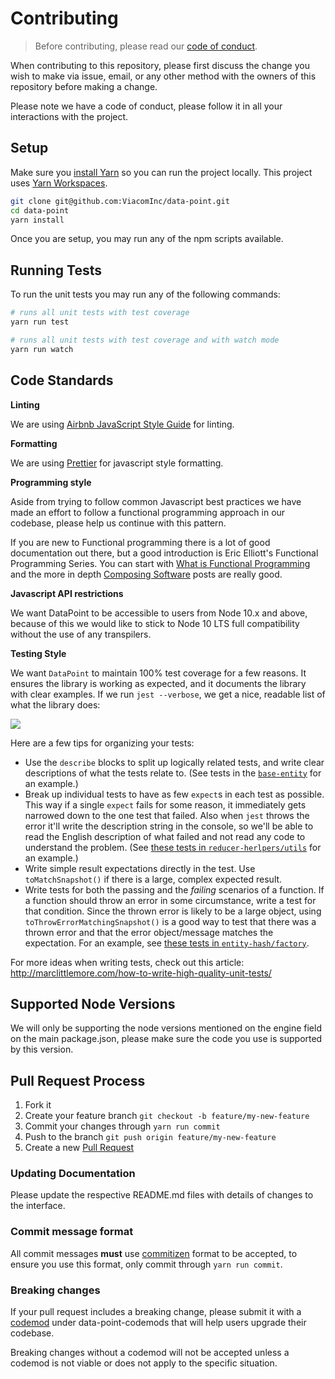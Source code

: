# Contributing

> Before contributing, please read our [code of conduct](CODE_OF_CONDUCT.md).

When contributing to this repository, please first discuss the change you wish to make via issue,
email, or any other method with the owners of this repository before making a change.

Please note we have a code of conduct, please follow it in all your interactions with the project.

## Setup

Make sure you [install Yarn](https://yarnpkg.com/en/docs/install) so you can run the project locally. This project uses [Yarn Workspaces](https://yarnpkg.com/lang/en/docs/workspaces/).

```bash
git clone git@github.com:ViacomInc/data-point.git
cd data-point
yarn install
```

Once you are setup, you may run any of the npm scripts available.

## Running Tests

To run the unit tests you may run any of the following commands:

```bash
# runs all unit tests with test coverage
yarn run test

# runs all unit tests with test coverage and with watch mode
yarn run watch
```

## Code Standards

**Linting**

We are using [Airbnb JavaScript Style Guide](https://github.com/airbnb/javascript) for linting.

**Formatting**

We are using [Prettier](https://prettier.io) for javascript style formatting.

**Programming style**

Aside from trying to follow common Javascript best practices we have made an effort to follow a functional programming approach in our codebase, please help us continue with this pattern.

If you are new to Functional programming there is a lot of good documentation out there, but a good introduction is Eric Elliott's Functional Programming Series. You can start with [What is Functional Programming](https://medium.com/javascript-scene/master-the-javascript-interview-what-is-functional-programming-7f218c68b3a0) and the more in depth [Composing Software](https://medium.com/javascript-scene/the-rise-and-fall-and-rise-of-functional-programming-composable-software-c2d91b424c8c#.2dfd6n6qe) posts are really good.

**Javascript API restrictions**

We want DataPoint to be accessible to users from Node 10.x and above, because of this we would like to stick to Node 10 LTS full compatibility without the use of any transpilers.

**Testing Style**

We want `DataPoint` to maintain 100% test coverage for a few reasons. It ensures the library is working as expected, and it documents the library with clear examples. If we run `jest --verbose`, we get a nice, readable list of what the library does:

![](https://user-images.githubusercontent.com/737065/36062198-0cf4e4ba-0e35-11e8-96da-4b27426f338f.png)

Here are a few tips for organizing your tests:

- Use the `describe` blocks to split up logically related tests, and write clear descriptions of what the tests relate to. (See tests in the [`base-entity`](https://github.com/ViacomInc/data-point/blob/b60824509467af599ef12d730a1b6cf8778d0b9d/packages/data-point/lib/entity-types/base-entity/resolve.test.js#L216) for an example.)
- Break up individual tests to have as few `expect`s in each test as possible. This way if a single `expect` fails for some reason, it immediately gets narrowed down to the one test that failed. Also when `jest` throws the error it'll write the description string in the console, so we'll be able to read the English description of what failed and not read any code to understand the problem. (See [these tests in `reducer-herlpers/utils`](https://github.com/ViacomInc/data-point/blob/b60824509467af599ef12d730a1b6cf8778d0b9d/packages/data-point/lib/reducer-types/reducer-helpers/utils/index.test.js#L5-L45) for an example.)
- Write simple result expectations directly in the test. Use `toMatchSnapshot()` if there is a large, complex expected result.
- Write tests for both the passing and the _failing_ scenarios of a function. If a function should throw an error in some circumstance, write a test for that condition. Since the thrown error is likely to be a large object, using `toThrowErrorMatchingSnapshot()` is a good way to test that there was a thrown error and that the error object/message matches the expectation. For an example, see [these tests in `entity-hash/factory`](https://github.com/ViacomInc/data-point/blob/a366091b277e94a8a98da005a4dc578b127ea3db/packages/data-point/lib/entity-types/entity-hash/factory.test.js#L61-L96).

For more ideas when writing tests, check out this article: http://marclittlemore.com/how-to-write-high-quality-unit-tests/

## Supported Node Versions

We will only be supporting the node versions mentioned on the engine field on the main package.json, please make sure the code you use is supported by this version.

## Pull Request Process

1. Fork it
2. Create your feature branch `git checkout -b feature/my-new-feature`
3. Commit your changes through `yarn run commit`
4. Push to the branch `git push origin feature/my-new-feature`
5. Create a new [Pull Request](https://github.com/ViacomInc/data-point/compare)

### Updating Documentation

Please update the respective README.md files with details of changes to the interface.

### Commit message format

All commit messages **must** use [commitizen](http://commitizen.github.io/cz-cli/) format to be accepted, to ensure you use this format, only commit through `yarn run commit`.

### Breaking changes

If your pull request includes a breaking change, please submit it with a [codemod](https://github.com/facebook/jscodeshift) under
data-point-codemods that will help users upgrade their codebase.

Breaking changes without a codemod will not be accepted unless a codemod is not viable or does not apply to the specific situation.
